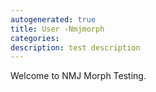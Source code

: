 ```yaml
---
autogenerated: true
title: User ›Nmjmorph
categories: 
description: test description
---
```


Welcome to NMJ Morph Testing.
